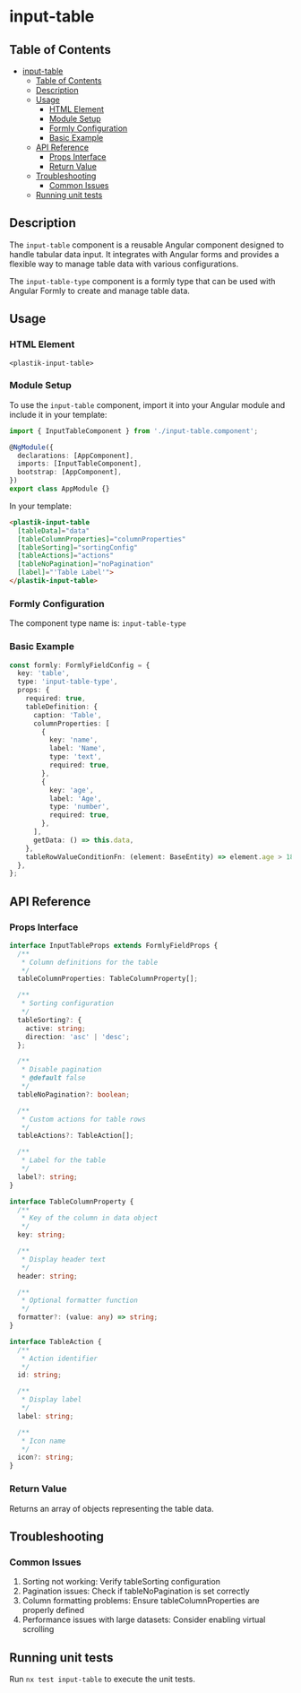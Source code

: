 # input-table

## Table of Contents

- [input-table](#input-table)
  - [Table of Contents](#table-of-contents)
  - [Description](#description)
  - [Usage](#usage)
    - [HTML Element](#html-element)
    - [Module Setup](#module-setup)
    - [Formly Configuration](#formly-configuration)
    - [Basic Example](#basic-example)
  - [API Reference](#api-reference)
    - [Props Interface](#props-interface)
    - [Return Value](#return-value)
  - [Troubleshooting](#troubleshooting)
    - [Common Issues](#common-issues)
  - [Running unit tests](#running-unit-tests)

## Description

The `input-table` component is a reusable Angular component designed to handle tabular data input. It integrates with Angular forms and provides a flexible way to manage table data with various configurations.

The `input-table-type` component is a formly type that can be used with Angular Formly to create and manage table data.

## Usage

### HTML Element

`<plastik-input-table>`

### Module Setup

To use the `input-table` component, import it into your Angular module and include it in your template:

```typescript
import { InputTableComponent } from './input-table.component';

@NgModule({
  declarations: [AppComponent],
  imports: [InputTableComponent],
  bootstrap: [AppComponent],
})
export class AppModule {}
```

In your template:

```html
<plastik-input-table
  [tableData]="data"
  [tableColumnProperties]="columnProperties"
  [tableSorting]="sortingConfig"
  [tableActions]="actions"
  [tableNoPagination]="noPagination"
  [label]="'Table Label'">
</plastik-input-table>
```

### Formly Configuration

The component type name is: `input-table-type`

### Basic Example

```typescript
const formly: FormlyFieldConfig = {
  key: 'table',
  type: 'input-table-type',
  props: {
    required: true,
    tableDefinition: {
      caption: 'Table',
      columnProperties: [
        {
          key: 'name',
          label: 'Name',
          type: 'text',
          required: true,
        },
        {
          key: 'age',
          label: 'Age',
          type: 'number',
          required: true,
        },
      ],
      getData: () => this.data,
    },
    tableRowValueConditionFn: (element: BaseEntity) => element.age > 18,
  },
};
```

## API Reference

### Props Interface

```typescript
interface InputTableProps extends FormlyFieldProps {
  /**
   * Column definitions for the table
   */
  tableColumnProperties: TableColumnProperty[];

  /**
   * Sorting configuration
   */
  tableSorting?: {
    active: string;
    direction: 'asc' | 'desc';
  };

  /**
   * Disable pagination
   * @default false
   */
  tableNoPagination?: boolean;

  /**
   * Custom actions for table rows
   */
  tableActions?: TableAction[];

  /**
   * Label for the table
   */
  label?: string;
}

interface TableColumnProperty {
  /**
   * Key of the column in data object
   */
  key: string;

  /**
   * Display header text
   */
  header: string;

  /**
   * Optional formatter function
   */
  formatter?: (value: any) => string;
}

interface TableAction {
  /**
   * Action identifier
   */
  id: string;

  /**
   * Display label
   */
  label: string;

  /**
   * Icon name
   */
  icon?: string;
}
```

### Return Value

Returns an array of objects representing the table data.

## Troubleshooting

### Common Issues

1. Sorting not working: Verify tableSorting configuration
2. Pagination issues: Check if tableNoPagination is set correctly
3. Column formatting problems: Ensure tableColumnProperties are properly defined
4. Performance issues with large datasets: Consider enabling virtual scrolling

## Running unit tests

Run `nx test input-table` to execute the unit tests.
